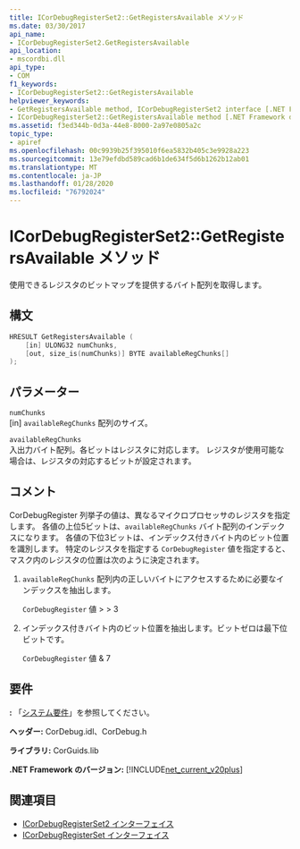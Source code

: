 ```yaml
---
title: ICorDebugRegisterSet2::GetRegistersAvailable メソッド
ms.date: 03/30/2017
api_name:
- ICorDebugRegisterSet2.GetRegistersAvailable
api_location:
- mscordbi.dll
api_type:
- COM
f1_keywords:
- ICorDebugRegisterSet2::GetRegistersAvailable
helpviewer_keywords:
- GetRegistersAvailable method, ICorDebugRegisterSet2 interface [.NET Framework debugging]
- ICorDebugRegisterSet2::GetRegistersAvailable method [.NET Framework debugging]
ms.assetid: f3ed344b-0d3a-44e8-8000-2a97e0805a2c
topic_type:
- apiref
ms.openlocfilehash: 00c9939b25f395010f6ea5832b405c3e9928a223
ms.sourcegitcommit: 13e79efdbd589cad6b1de634f5d6b1262b12ab01
ms.translationtype: MT
ms.contentlocale: ja-JP
ms.lasthandoff: 01/28/2020
ms.locfileid: "76792024"
---
```

# <a name="icordebugregisterset2getregistersavailable-method"></a>ICorDebugRegisterSet2::GetRegistersAvailable メソッド
使用できるレジスタのビットマップを提供するバイト配列を取得します。  
  
## <a name="syntax"></a>構文  
  
```cpp  
HRESULT GetRegistersAvailable (  
    [in] ULONG32 numChunks,  
    [out, size_is(numChunks)] BYTE availableRegChunks[]  
);  
```  
  
## <a name="parameters"></a>パラメーター  
 `numChunks`  
 [in] `availableRegChunks` 配列のサイズ。  
  
 `availableRegChunks`  
 入出力バイト配列。各ビットはレジスタに対応します。 レジスタが使用可能な場合は、レジスタの対応するビットが設定されます。  
  
## <a name="remarks"></a>コメント  
 CorDebugRegister 列挙子の値は、異なるマイクロプロセッサのレジスタを指定します。 各値の上位5ビットは、`availableRegChunks` バイト配列のインデックスになります。 各値の下位3ビットは、インデックス付きバイト内のビット位置を識別します。 特定のレジスタを指定する `CorDebugRegister` 値を指定すると、マスク内のレジスタの位置は次のように決定されます。  
  
1. `availableRegChunks` 配列内の正しいバイトにアクセスするために必要なインデックスを抽出します。  
  
     `CorDebugRegister` 値 > > 3  
  
2. インデックス付きバイト内のビット位置を抽出します。ビットゼロは最下位ビットです。  
  
     `CorDebugRegister` 値 & 7  
  
## <a name="requirements"></a>要件  
 **:** 「[システム要件](../../../../docs/framework/get-started/system-requirements.md)」を参照してください。  
  
 **ヘッダー:** CorDebug.idl、CorDebug.h  
  
 **ライブラリ:** CorGuids.lib  
  
 **.NET Framework のバージョン:** [!INCLUDE[net_current_v20plus](../../../../includes/net-current-v20plus-md.md)]  
  
## <a name="see-also"></a>関連項目

- [ICorDebugRegisterSet2 インターフェイス](icordebugregisterset2-interface.md)
- [ICorDebugRegisterSet インターフェイス](icordebugregisterset-interface.md)
